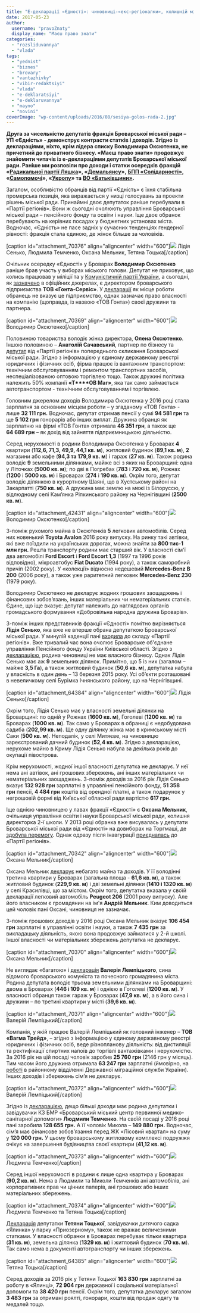 ```yaml
---
title: "Е-декларації «Єдності»: чиновниці-«екс-регіоналки», колишній міліціонер та син відомого комуніста"
date: 2017-05-23
author: 
  username: "pravoZnaty"
  display_name: "Маєш право знати"
categories: 
  - "rozsliduvannya"
  - "vlada"
tags: 
  - "yednist"
  - "biznes"
  - "brovary"
  - "vantazhivky"
  - "vibir-redaktsiyi"
  - "vlada"
  - "e-deklaratsiyi"
  - "e-deklaruvannya"
  - "mayno"
  - "novini"
coverImage: "wp-content/uploads/2016/08/sesiya-golos-rada-2.jpg"
---
```


**Друга за чисельністю депутатів фракція Броварської міської ради – УП «Єдність» - демонструє контрасти статків і доходів. Згідно із деклараціями, ніхто, крім лідера списку Володимира Оксютенка, не причетний до приватного бізнесу. «Маєш право знати» продовжує знайомити читачів із е-деклараціями депутатів Броварської міської ради. Раніше ми розповіли про доходи і статки осередків фракцій «**[**Радикальної партії Ляшка**](https://mpz.brovary.org/e-deklaruvannya-blysk-zlydni-brovarskoyi-fraktsiyi-radykalna-partiya-lyashka/)**», «[Демальянсу](https://mpz.brovary.org/e-deklaruvannya-shho-zaroblyayut-brovarski-demalyansivtsi/)»,** [**БПП «Солідарності»**](https://mpz.brovary.org/e-deklaratsiyi-fraktsiyi-bpp-uspishni-pidpryyemtsi-ta-nebagati-pensionery/)**, «**[**Самопомочі**](https://mpz.brovary.org/e-deklaruvannya-brovarska-fraktsiya-samopomich-obyednala-pidpryyemtsiv/)**», «**[**Укропу**](https://mpz.brovary.org/e-deklaratsiyi-brovarskogo-ukropu-torgivlya-palnym-avtoperevezennya-budivnytstvo/)**» та** [**ВО «Батьківщини»**](https://mpz.brovary.org/brovarska-vo-batkivshhyna-nebagati-bagati-sabotazh-e-deklaruvannya/)**.**

Загалом, особливістю обранців від партії «Єдність» є їхня стабільна промерська позиція, яка виражається у низці голосувань за проекти рішень міської ради. Принаймні двоє депутаток раніше перебували в «Партії регіонів». Вони ж сьогодні очолюють управління Броварської міської ради – пенсійного фонду та освіти і науки. Іще двоє обранок перебувають на керівних посадах у бюджетних установах міста. Водночас, «Єдність» не пасе задніх у сучасних тенденціях гендерної рівності: фракція стала єдиною, де жінок більше за чоловіків.

\[caption id="attachment\_70376" align="aligncenter" width="600"\][![](https://mpz.brovary.org/wp-content/uploads/2017/05/1-sesiya-1.jpg)](https://mpz.brovary.org/wp-content/uploads/2017/05/1-sesiya-1.jpg) Лідія Сенько, Людмила Темченко, Оксана Мельник, Тетяна Тоцька\[/caption\]

Очільник осередку «Єдності» у Броварах **Володимир Оксютенко** раніше брав участь у виборах міського голови. Депутат не приховує, що колись працював у міліції та у [Комуністичній партії України](https://mpz.brovary.org/chesno-eks-regional-sformuvav-u-brovarah-bilshist-zavdyaky-opozytsioneram/), а сьогодні, як [зазначено](https://brovary-rada.gov.ua/content/deputatskiy-korpus.html) в офіційних джерелах, є директором броварського підприємства **ТОВ «Гонта-Сервіс»**. У [декларації](https://public.nazk.gov.ua/declaration/90d65ec7-b96d-41eb-910b-2076df24553f) як місце роботи обранець не вказує це підприємство, однак зазначає право власності на компанію (щоправда, із назвою «ТОВ Гонта») своєї дружини та партнера.

\[caption id="attachment\_70369" align="aligncenter" width="600"\][![](https://mpz.brovary.org/wp-content/uploads/2017/05/oksyutenko.jpg)](https://mpz.brovary.org/wp-content/uploads/2017/05/oksyutenko.jpg) Володимир Оксютенко\[/caption\]

Половиною товариства володіє жінка директора, **Олена Оксютенко**. Іншою половиною – **Анатолій Сачавський**, партнер по бізнесу та [депутат](https://www.cvk.gov.ua/pls/vm2010/WM02815?PID112=30&PID102=1554&PF7691=1554) від «Партії регіонів» попереднього скликання Броварської міської ради. Згідно з інформацією у єдиному державному реєстрі юридичних і фізичних осіб, фірма працює із вантажним транспортом: технічним обслуговуванням і ремонтом транспортних засобів, неспеціалізованою оптовою торгівлею тощо. Також дружині політика належить 50% компанії **«Т****ОВ Маг»**, яка так само займається автотранспортом - технічним обслуговуванням і торгівлею.

Головним джерелом доходів Володимира Оксютенка у 2016 році стала зарплатня за основним місцем роботи – у згаданому «ТОВ Гонта» - лише **32 111 грн.** Водночас, депутат отримав пенсії у сумі **94 581 грн** та ще **5 102 грн** гонорарів або інших виплат. Дружина обранця як зарплатню на фірмі «ТОВ Гонта» отримала **46 351 грн**, а також ще **64 689 грн** – як дохід від зайняття підприємницькою діяльністю.

Серед нерухомості в родини Володимира Оксютенка у Броварах **4** квартири (**112,6, 71,3, 49,9, 44,1 кв. м**), житловий будинок (**89,1 кв. м**), **2** магазини або кафе (**94,3 та 179,9 кв. м**) і гараж (**27 кв. м**). Також родина володіє **9** земельними ділянками, майже всі з яких на Броварщині: одна у Літочках (**5000 кв. м**); по дві в Погребах (**783** і **720 кв. м**), Рожнах (**1200** і **5000 кв. м**) і Броварах (**274** і **190 кв. м**). Окрім того, депутат володіє ділянкою в курортному Шаяні, що в Хустському районі на Закарпатті (**750 кв. м**). А дружина має землю на межі із Білоруссю, у відлюдному селі Кам’янка Ріпкинського району на Чернігівщині (**2500 кв. м**).

\[caption id="attachment\_42431" align="aligncenter" width="600"\][![](https://mpz.brovary.org/wp-content/uploads/2015/07/sesiya-56-27.jpg)](https://mpz.brovary.org/wp-content/uploads/2015/07/sesiya-56-27.jpg) Володимир Оксютенко\[/caption\]

З-поміж рухомого майна в Оксютенків **5** легкових автомобілів. Серед них новенький **Toyota** **Avalon** 2016 року випуску. На ринку такі автівки, які вже поїздили на українських дорогах, можна знайти за **800 тис-1 млн грн.** Решта транспорту родини має старший вік. У власності сім'ї два автомобілі **Ford Escort** і **Ford Escort 1,3** (1997 та 1996 років відповідно), мікроавтобус **Fiat Ducato** (1994 року), а також саморобний причіп (2002 року). У «колекції» відносно недешевий **Mercedes-Benz B 200** (2006 року), а також уже раритетний легковик **Mercedes-Benz 230** (1979 року).

Володимир Оксютенко не декларує жодних грошових заощаджень і фінансових зобов’язань, інших матеріальних чи нематеріальних статків. Єдине, що іще вказує: депутат належить до наглядових органів громадського формування «Добровільна народна дружина Броварів».

З-поміж інших представників фракції «Єдності» помітно вирізняється **Лідія Сенько**, яка вже не вперше обрана депутаткою Броварської міської ради. У минулій каденції пані [входила](https://www.cvk.gov.ua/pls/vm2010/WM02815?PID112=30&PID102=1554&PF7691=1554) до складу «Партії регіонів». Вже тривалий час вона очолює Броварське об'єднане управління Пенсійного фонду України Київської області. Згідно з [декларацією](https://public.nazk.gov.ua/declaration/00f8cfb7-f946-458b-8d79-07d0b3f00cec), родина чиновниці не має власного бізнесу. Однак Лідія Сенько має аж **9** земельних ділянок. Примітно, що 5 із них (загалом – майже **3,5 Га**), а також житловий будинок (**50,6 кв. м**), депутатка набула у власність в один день – 13 березня 2015 року. Усі об’єкти розташовані в невеличкому селі Бурімка Ічнянського району, що на Чернігівщині.

\[caption id="attachment\_64384" align="aligncenter" width="600"\][![](https://mpz.brovary.org/wp-content/uploads/2016/12/IMG_9827.jpg)](https://mpz.brovary.org/wp-content/uploads/2016/12/IMG_9827.jpg) Лідія Сенько\[/caption\]

Окрім того, Лідія Сенько має у власності земельні ділянки на Броварщині: по одній у Рожнах (**1600 кв. м**), Гоголеві (**1200 кв. м**) та Броварах (**1000 кв. м**). Так само у Броварах в обраниці є недобудована садиба (**202,99 кв. м**). Ще одну ділянку жінка має в кримському місті Саки (**500 кв. м**). Неподалік, у селі Митяєве, на чиновницю зареєстрований дачний будинок (**52,4 кв. м**). Згідно з декларацією, нерухоме майно в Криму Лідія Сенько набула за декілька років до окупації півострова.

Крім нерухомості, жодної іншої власності депутатка не декларує. У неї нема ані автівок, ані грошових збережень, ані інших матеріальних чи нематеріальних заощаджень. З-поміж доходів за 2016 рік Лідія Сенько вказує **132 928 грн** зарплатні в управлінні пенсійного фонду, **51 358 грн** пенсії, **4 484 грн** коштів від орендної платні, а також подарунок у негрошовій формі від Київської обласної ради вартістю **617 грн.**

Іще однією чиновницею у лавах фракції «Єдності» є **Оксана Мельник**, очільниця управління освіти і науки Броварської міської ради, колишня директорка 2-ї школи. У 2013 році обранка вже висувалась у депутати Броварської міської ради від «Єдності» на довиборах на Торгмаші, де [здобула перемогу](https://mpz.brovary.org/vibori-na-torgmashi-vigrala-direktorka-shkoli-2-oksana-melnik/). Однак одразу після інавгурації [приєдналась](https://mpz.brovary.org/direktorka-2-shkoli-v-pershiy-den-svogo-deputatstva-priyednalas-do-regionaliv/) до «Партії регіонів».

\[caption id="attachment\_70342" align="aligncenter" width="600"\][![](https://mpz.brovary.org/wp-content/uploads/2017/05/DSC_9193.jpg)](https://mpz.brovary.org/wp-content/uploads/2017/05/DSC_9193.jpg) Оксана Мельник\[/caption\]

Оксана Мельник [декларує](https://public.nazk.gov.ua/declaration/abbed2b8-5c4d-49f1-84b6-5911c1de681e) небагато майна та доходів. У її володінні третина квартири у Броварах (загальна площа - **61,6 кв. м**), а також житловий будинок (**229,9 кв. м**) і дві земельні ділянки (**1410 і 1320 кв. м**) у селі Красилівці, що за містом. Окрім того, депутатка вказала у своїй декларації легковий автомобіль **Peugeot 206** (2001 року випуску). Але його власником є громадянин на ім'я **Андрій Мельник**. Ким доводиться цей чоловік пані Оксані, чиновниця не зазначає.

З-поміж грошових доходів у 2016 році Оксана Мельник вказує **106 454 грн** зарплатні в управлінні освіти і науки, а також **7 435 грн** за викладацьку діяльність, якою вона продовжує займатися у 2-й школі. Іншої власності чи матеріальних збережень депутатка не декларує.

\[caption id="attachment\_70370" align="aligncenter" width="600"\][![](https://mpz.brovary.org/wp-content/uploads/2017/05/melnyk.jpg)](https://mpz.brovary.org/wp-content/uploads/2017/05/melnyk.jpg) Оксана Мельник\[/caption\]

Не виглядає «багатою» і [декларація](https://public.nazk.gov.ua/declaration/b6398ca2-588c-4fa9-a574-fd511cb50fd8) **Валерія Лемпіцького**, сина відомого броварського комуніста та почесного громадянина міста. Родина депутата володіє трьома земельними ділянками на Броварщині: двома в Броварах (**446 і 109 кв. м**) і однією в Гоголеві (**1200 кв. м**). У власності обранця також гараж у Броварах (**47,9 кв. м**), а в його сина і дружини – по третині квартири у місті (**39,6 кв. м**).

\[caption id="attachment\_70371" align="aligncenter" width="600"\][![](https://mpz.brovary.org/wp-content/uploads/2017/05/lempitskyj.jpg)](https://mpz.brovary.org/wp-content/uploads/2017/05/lempitskyj.jpg) Валерій Лемпіцький\[/caption\]

Компанія, у якій працює Валерій Лемпіцький як головний інженер – **ТОВ «Вагма Трейд»**, – згідно з інформацією у єдиному державному реєстрі юридичних і фізичних осіб, веде різнопланову діяльність: від дистиляції та ректифікації спиртних напоїв до торгівлі вантажівками і нерухомістю. За 2016 рік на цій посаді чоловік заробив **25 760 грн** (2146 грн у місяць). Тим часом його дружина отримала **63 247 грн** зарплатні (ймовірно, на [роботі](https://public.nazk.gov.ua/declaration/9fa65707-6456-47b5-bccf-e5154e68f518) в районному відділенні Державної міграційної служби України). Інших доходів і збережень сім’я не декларує.

\[caption id="attachment\_70372" align="aligncenter" width="600"\][![](https://mpz.brovary.org/wp-content/uploads/2017/05/lempitskyj1.jpg)](https://mpz.brovary.org/wp-content/uploads/2017/05/lempitskyj1.jpg) Валерій Лемпіцький\[/caption\]

Згідно із [декларацією](https://public.nazk.gov.ua/declaration/81033475-8889-4a2a-b048-ffe8e5e5547a), дещо більші доходи має родина депутатки і завідувачки КЗ БМР «Броварський міський центр первинної медико-санітарної допомоги» **Людмили Темченко**. На своїй посаді у 2016 році пані заробила **128 655 грн.** А її чоловік Микола – **149 880 грн.** Водночас, сім’я має фінансове зобов’язання перед ЖК «Лісовий квартал» на суму у **120 000 грн.** У цьому броварському житловому комплексі подружжя очікує на завершення будівництва своєї квартири (**41,12 кв. м**).

\[caption id="attachment\_70373" align="aligncenter" width="600"\][![](https://mpz.brovary.org/wp-content/uploads/2017/05/temchenko.jpg)](https://mpz.brovary.org/wp-content/uploads/2017/05/temchenko.jpg) Людмила Темченко\[/caption\]

Серед іншої нерухомості в родини є лише одна квартира у Броварах (**90,2 кв. м**). Нема в Людмили та Миколи Темченків ані автомобілів, ані корпоративних прав чи цінних паперів, ані грошових або інших матеріальних збережень.

\[caption id="attachment\_70374" align="aligncenter" width="600"\][![](https://mpz.brovary.org/wp-content/uploads/2017/05/temchenok-totska.jpg)](https://mpz.brovary.org/wp-content/uploads/2017/05/temchenok-totska.jpg) Людмила Темченко та Тетяна Тоцька\[/caption\]

[Декларація](https://public.nazk.gov.ua/declaration/cb737a97-5714-40fb-8866-7e302802456d) депутатки **Тетяни Тоцької**, завідувачки дитячого садка «Ялинка» у парку «Приозерному», також не вражає величезними статками. У власності обранки в Броварах перебуває тільки квартира (**31 кв. м**), земельна ділянка (**1329 кв. м**) і житловий будинок (**70 кв. м**). Так само нема в документі автотранспорту чи інших збережень.

\[caption id="attachment\_64385" align="aligncenter" width="600"\][![](https://mpz.brovary.org/wp-content/uploads/2016/12/IMG_9744.jpg)](https://mpz.brovary.org/wp-content/uploads/2016/12/IMG_9744.jpg) Тетяна Тоцька\[/caption\]

Серед доходів за 2016 рік у Тетяни Тоцької **163 830 грн** зарплатні за роботу в «Ялинці», **72 904 грн** державної і соціальної матеріальної допомоги та **38 420 грн** пенсії. Окрім того, депутатка декларує загалом **3 483 грн** за отримані роялті, гонорари, кошти від продаж одягу та медалей тощо.
